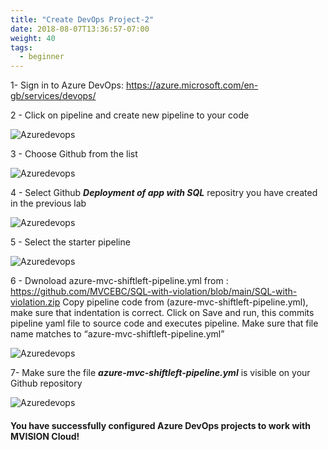```yaml
---
title: "Create DevOps Project-2"
date: 2018-08-07T13:36:57-07:00
weight: 40
tags:
  - beginner
---
```


1- Sign in to Azure DevOps: https://azure.microsoft.com/en-gb/services/devops/


2 - Click on pipeline and create new pipeline to your code

![Azuredevops](/images/mfe/newpipeline.png?classes=border,shadow)

3 - Choose Github from the list

![Azuredevops](/images/mfe/gitcode.png?classes=border,shadow)

4 - Select Github ***Deployment of app with SQL*** repositry you have created in the previous lab

![Azuredevops](/images/mfe/selectrepo.png?classes=border,shadow)

5 - Select the starter pipeline

![Azuredevops](/images/mfe/starter-pipeline.png?classes=border,shadow)

6 -  Dwnoload azure-mvc-shiftleft-pipeline.yml from : https://github.com/MVCEBC/SQL-with-violation/blob/main/SQL-with-violation.zip
Copy pipeline code from (azure-mvc-shiftleft-pipeline.yml), make sure that indentation is correct. Click on Save and run, this commits pipeline yaml file to source code and executes pipeline. Make sure that file name matches to “azure-mvc-shiftleft-pipeline.yml”

![Azuredevops](/images/mfe/codepipeline-yaml.png?classes=border,shadow)

7- Make sure the file ***azure-mvc-shiftleft-pipeline.yml*** is visible on your Github repository

![Azuredevops](/images/mfe/github-yaml.png?classes=border,shadow)
#### You have successfully configured Azure DevOps projects to work with MVISION Cloud!  
